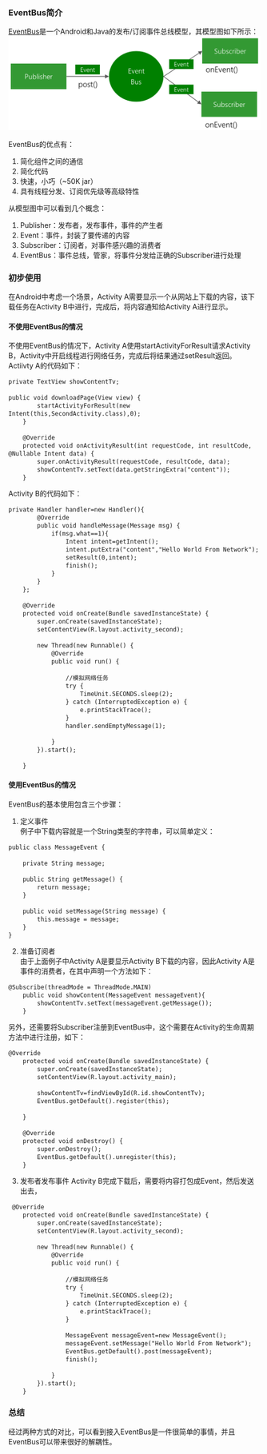 ### EventBus简介  
[EventBus](https://github.com/greenrobot/EventBus)是一个Android和Java的发布/订阅事件总线模型，其模型图如下所示：
![EventBus模型](https://github.com/greenrobot/EventBus/raw/master/EventBus-Publish-Subscribe.png)

EventBus的优点有：  
1. 简化组件之间的通信  
2. 简化代码
3. 快速，小巧（~50K jar）
4. 具有线程分发、订阅优先级等高级特性  

从模型图中可以看到几个概念：  
1. Publisher：发布者，发布事件，事件的产生者  
2. Event：事件，封装了要传递的内容  
3. Subscriber：订阅者，对事件感兴趣的消费者  
4. EventBus：事件总线，管家，将事件分发给正确的Subscriber进行处理  

### 初步使用  
在Android中考虑一个场景，Activity A需要显示一个从网站上下载的内容，该下载任务在Activity B中进行，完成后，将内容通知给Activity A进行显示。  
#### 不使用EventBus的情况
不使用EventBus的情况下，Activity A使用startActivityForResult请求Activity B，Activity中开启线程进行网络任务，完成后将结果通过setResult返回。  
Actiivty A的代码如下：  
```
private TextView showContentTv;

public void downloadPage(View view) {
        startActivityForResult(new Intent(this,SecondActivity.class),0);
    }

    @Override
    protected void onActivityResult(int requestCode, int resultCode, @Nullable Intent data) {
        super.onActivityResult(requestCode, resultCode, data);
        showContentTv.setText(data.getStringExtra("content"));
    }
```
Activity B的代码如下：  
```
private Handler handler=new Handler(){
        @Override
        public void handleMessage(Message msg) {
            if(msg.what==1){
                Intent intent=getIntent();
                intent.putExtra("content","Hello World From Network");
                setResult(0,intent);
                finish();
            }
        }
    };

    @Override
    protected void onCreate(Bundle savedInstanceState) {
        super.onCreate(savedInstanceState);
        setContentView(R.layout.activity_second);

        new Thread(new Runnable() {
            @Override
            public void run() {

                //模拟网络任务
                try {
                    TimeUnit.SECONDS.sleep(2);
                } catch (InterruptedException e) {
                    e.printStackTrace();
                }
                handler.sendEmptyMessage(1);

            }
        }).start();

    }
```
#### 使用EventBus的情况
EventBus的基本使用包含三个步骤：  
1. 定义事件  
  例子中下载内容就是一个String类型的字符串，可以简单定义：
```
public class MessageEvent {

    private String message;

    public String getMessage() {
        return message;
    }

    public void setMessage(String message) {
        this.message = message;
    }
}
```
2. 准备订阅者  
  由于上面例子中Activity A是要显示Activity B下载的内容，因此Activity A是事件的消费者，在其中声明一个方法如下：  
```
@Subscribe(threadMode = ThreadMode.MAIN)
    public void showContent(MessageEvent messageEvent){
        showContentTv.setText(messageEvent.getMessage());
    }
```
另外，还需要将Subscriber注册到EventBus中，这个需要在Activity的生命周期方法中进行注册，如下：  
```
@Override
    protected void onCreate(Bundle savedInstanceState) {
        super.onCreate(savedInstanceState);
        setContentView(R.layout.activity_main);

        showContentTv=findViewById(R.id.showContentTv);
        EventBus.getDefault().register(this);

    }

    @Override
    protected void onDestroy() {
        super.onDestroy();
        EventBus.getDefault().unregister(this);
    }
```
3. 发布者发布事件
  Activity B完成下载后，需要将内容打包成Event，然后发送出去，  
```
 @Override
    protected void onCreate(Bundle savedInstanceState) {
        super.onCreate(savedInstanceState);
        setContentView(R.layout.activity_second);

        new Thread(new Runnable() {
            @Override
            public void run() {

                //模拟网络任务
                try {
                    TimeUnit.SECONDS.sleep(2);
                } catch (InterruptedException e) {
                    e.printStackTrace();
                }

                MessageEvent messageEvent=new MessageEvent();
                messageEvent.setMessage("Hello World From Network");
                EventBus.getDefault().post(messageEvent);
                finish();

            }
        }).start();
    }
```
### 总结  
经过两种方式的对比，可以看到接入EventBus是一件很简单的事情，并且EventBus可以带来很好的解耦性。